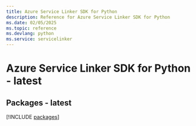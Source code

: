 ```yaml
---
title: Azure Service Linker SDK for Python
description: Reference for Azure Service Linker SDK for Python
ms.date: 02/05/2025
ms.topic: reference
ms.devlang: python
ms.service: servicelinker
---
```

# Azure Service Linker SDK for Python - latest
## Packages - latest
[!INCLUDE [packages](service-linker-index.md)]